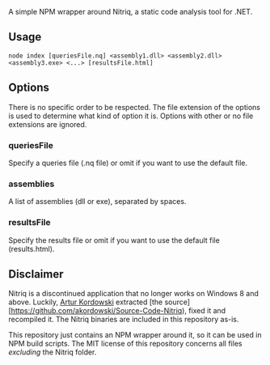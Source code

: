 A simple NPM wrapper around Nitriq, a static code analysis tool for .NET.

## Usage

```
node index [queriesFile.nq] <assembly1.dll> <assembly2.dll> <assembly3.exe> <...> [resultsFile.html]
```

## Options

There is no specific order to be respected. The file extension of the options is used to determine
what kind of option it is. Options with other or no file extensions are ignored.

### queriesFile

Specify a queries file (.nq file) or omit if you want to use the default file.

### assemblies

A list of assemblies (dll or exe), separated by spaces.

### resultsFile

Specify the results file or omit if you want to use the default file (results.html).

## Disclaimer

Nitriq is a discontinued application that no longer works on Windows 8 and above. Luckily, 
[Artur Kordowski](https://github.com/akordowski) extracted 
[the source][https://github.com/akordowski/Source-Code-Nitriq), fixed it and recompiled it.
The Nitriq binaries are included in this repository as-is.

This repository just contains an NPM wrapper around it, so it can be used in NPM build scripts.
The MIT license of this repository concerns all files *excluding* the Nitriq folder.